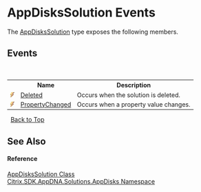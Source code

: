 # AppDisksSolution Events
 

The <a href="T_Citrix_SDK_AppDNA_Solutions_AppDisks_AppDisksSolution">AppDisksSolution</a> type exposes the following members.


## Events
&nbsp;<table><tr><th></th><th>Name</th><th>Description</th></tr><tr><td>![Public event](media/pubevent.gif "Public event")</td><td><a href="E_Citrix_SDK_AppDNA_Solutions_AppDisks_AppDisksSolution_Deleted">Deleted</a></td><td>
Occurs when the solution is deleted.</td></tr><tr><td>![Public event](media/pubevent.gif "Public event")</td><td><a href="E_Citrix_SDK_AppDNA_Solutions_AppDisks_AppDisksSolution_PropertyChanged">PropertyChanged</a></td><td>
Occurs when a property value changes.</td></tr></table>&nbsp;
<a href="#appdiskssolution-events">Back to Top</a>

## See Also


#### Reference
<a href="T_Citrix_SDK_AppDNA_Solutions_AppDisks_AppDisksSolution">AppDisksSolution Class</a><br /><a href="N_Citrix_SDK_AppDNA_Solutions_AppDisks">Citrix.SDK.AppDNA.Solutions.AppDisks Namespace</a><br />